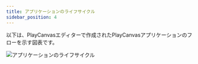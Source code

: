 ```yaml
---
title: アプリケーションのライフサイクル
sidebar_position: 4
---
```


以下は、PlayCanvasエディターで作成されたPlayCanvasアプリケーションのフローを示す図表です。

![アプリケーションのライフサイクル](/img/user-manual/scripting/application-lifecycle.png)
